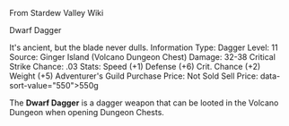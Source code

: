From Stardew Valley Wiki

Dwarf Dagger

It's ancient, but the blade never dulls. Information Type: Dagger Level: 11 Source: Ginger Island (Volcano Dungeon Chest) Damage: 32-38 Critical Strike Chance: .03 Stats: Speed (+1) Defense (+6) Crit. Chance (+2) Weight (+5) Adventurer's Guild Purchase Price: Not Sold Sell Price: data-sort-value="550"&gt;550g

The **Dwarf Dagger** is a dagger weapon that can be looted in the Volcano Dungeon when opening Dungeon Chests.